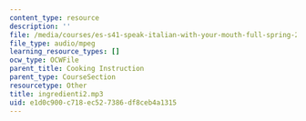 ```yaml
---
content_type: resource
description: ''
file: /media/courses/es-s41-speak-italian-with-your-mouth-full-spring-2012/e1d0c900c718ec527386df8ceb4a1315_ingredienti2.mp3
file_type: audio/mpeg
learning_resource_types: []
ocw_type: OCWFile
parent_title: Cooking Instruction
parent_type: CourseSection
resourcetype: Other
title: ingredienti2.mp3
uid: e1d0c900-c718-ec52-7386-df8ceb4a1315
---
```

